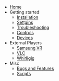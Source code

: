 * [Home](Home)
* Getting started
  * [Installation](Installation)
  * [Settgins](Settings)
  * [Troubleshooting](Troubleshooting)
  * [Controls](Controls)
  * [Devices](Devices)
* External Players
  * [Samsung VR](Samsung-vr)
  * [VLC](VLC)
  * [Whirligig](Whirligig)
* Misc
  * [Bugs and Features](Creating-Issues-to-report-bugs-or-request-features)
  * [Scripts](Scripts)